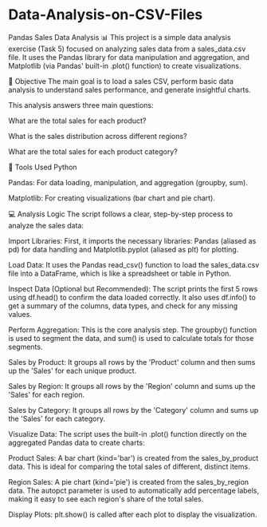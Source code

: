 # Data-Analysis-on-CSV-Files

Pandas Sales Data Analysis 📊
This project is a simple data analysis exercise (Task 5) focused on analyzing sales data from a sales_data.csv file. It uses the Pandas library for data manipulation and aggregation, and Matplotlib (via Pandas' built-in .plot() function) to create visualizations.

🚀 Objective
The main goal is to load a sales CSV, perform basic data analysis to understand sales performance, and generate insightful charts.

This analysis answers three main questions:

What are the total sales for each product?

What is the sales distribution across different regions?

What are the total sales for each product category?

🔧 Tools Used
Python

Pandas: For data loading, manipulation, and aggregation (groupby, sum).

Matplotlib: For creating visualizations (bar chart and pie chart).

💻 Analysis Logic
The script follows a clear, step-by-step process to analyze the sales data:

Import Libraries: First, it imports the necessary libraries: Pandas (aliased as pd) for data handling and Matplotlib.pyplot (aliased as plt) for plotting.

Load Data: It uses the Pandas read_csv() function to load the sales_data.csv file into a DataFrame, which is like a spreadsheet or table in Python.

Inspect Data (Optional but Recommended): The script prints the first 5 rows using df.head() to confirm the data loaded correctly. It also uses df.info() to get a summary of the columns, data types, and check for any missing values.

Perform Aggregation: This is the core analysis step. The groupby() function is used to segment the data, and sum() is used to calculate totals for those segments.

Sales by Product: It groups all rows by the 'Product' column and then sums up the 'Sales' for each unique product.

Sales by Region: It groups all rows by the 'Region' column and sums up the 'Sales' for each region.

Sales by Category: It groups all rows by the 'Category' column and sums up the 'Sales' for each category.

Visualize Data: The script uses the built-in .plot() function directly on the aggregated Pandas data to create charts:

Product Sales: A bar chart (kind='bar') is created from the sales_by_product data. This is ideal for comparing the total sales of different, distinct items.

Region Sales: A pie chart (kind='pie') is created from the sales_by_region data. The autopct parameter is used to automatically add percentage labels, making it easy to see each region's share of the total sales.

Display Plots: plt.show() is called after each plot to display the visualization.
